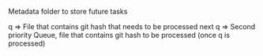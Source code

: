 Metadata folder to store future tasks

q => File that contains git hash that needs to be processed next
q => Second priority Queue, file that contains git hash to be processed (once q is processed)
